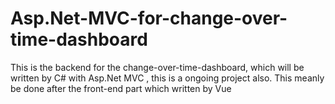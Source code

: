 # Asp.Net-MVC-for-change-over-time-dashboard
 This is the backend for the change-over-time-dashboard, which will be written by C# with Asp.Net MVC , this is a ongoing project also. This meanly be done after the front-end part which written by Vue
